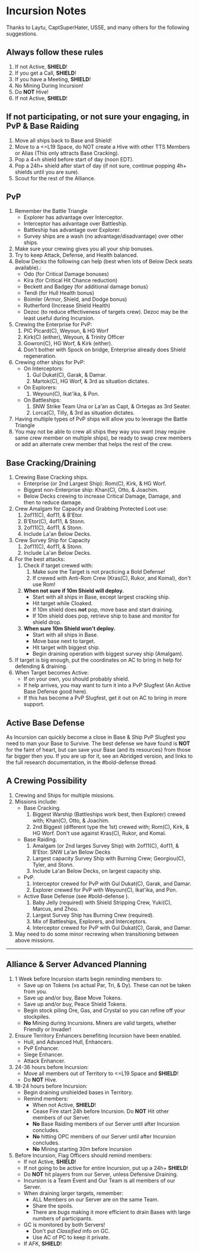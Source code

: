 # Incursion Notes

Thanks to Laytu, CaptSuperHater, USSE, and many others for the following suggestions.

## Always follow these rules
1. If not Active, __SHIELD__!
1. If you get a Call, __SHIELD__!
1. If you have a Meeting, __SHIELD__!
1. No Mining During Incursion!
1. Do __NOT__ Hive!
1. If not Active, __SHIELD__!

## If not participating, or not sure your engaging, in PvP & Base Raiding
1. Move all ships back to Base and Shield!
1. Move to a <=L19 Space, do NOT create a Hive with other TTS Members or Alias (This only attracts Base Cracking).
1. Pop a 4+h shield before start of day (noon EDT).
1. Pop a 24h+ shield after start of day (if not sure, continue popping 4h+ shields until you are sure).
1. Scout for the rest of the Alliance.

## PvP
1. Remember the Battle Triangle
   - Explorer has advantage over Interceptor.
   - Interceptor has advantage over Battleship.
   - Battleship has advantage over Explorer.
   - Survey ships are a wash (no advantage/disadvantage) over other ships.
1. Make sure your crewing gives you all your ship bonuses.
1. Try to keep Attack, Defense, and Health balanced.
1. Below Decks the following can help (best when lots of Below Deck seats available).:
   - Odo (for Critical Damage bonuses)
   - Kira (for Critical Hit Chance reduction)
   - Beckett and Badgey (for additional damage bonus)
   - Tendi (for Hull Health bonus)
   - Boimler (Armor, Shield, and Dodge bonus)
   - Rutherford (Increase Shield Health)
   - Dezoc (to reduce effectiveness of targets crew). Dezoc may be the least useful during Incursion.
1. Crewing the Enterprise for PvP:
   1. PIC Picard(C), Weyoun, & HG Worf
   1. Kirk(C) (either), Weyoun, & Trinity Officer
   1. Gowron(C), HG Worf, & Kirk (either).
   1. Don't bother with Spock on bridge, Enterprise already does Shield regeneration.
1. Crewing other ships for PvP:
   - On Interceptors: 
     1. Gul Dukat(C), Garak, & Damar.
     1. Martok(C), HG Worf, & 3rd as situation dictates.
   - On Explorers:
     1. Weyoun(C), Ikat'ika, & Pon.
   - On Battleships:
     1. SNW Strike Team Una or La'an as Capt, & Ortegas as 3rd Seater.
     1. Lorca(C), Tilly, & 3rd as situation dictates.
1. Having multiple types of PvP ships will allow you to leverage the Battle Triangle
1. You may not be able to crew all ships they way you want (may require same crew member on multiple ships), be ready to swap crew members or add an alternate crew member that helps the rest of the crew.

## Base Cracking/Draining
1. Crewing Base Cracking ships.
   - Enterprise (or 2nd Largest Ship): Rom(C), Kirk, & HG Worf.
   - Biggest non-Enterprise ship: Khan(C), Otto, & Joachim.
   - Below Decks crewing to increase Critical Damage, Damage, and then to reduce damage.
1. Crew Amalgam for Capacity and Grabbing Protected Loot use:
   1. 2of11(C), 4of11, & B'Etor.
   1. B'Etor(C), 4of11, & Stonn.
   1. 2of11(C), 4of11, & Stonn.
   1. Include La'an Below Decks.
1. Crew Survey Ship for Capacity
   1. 2of11(C), 4of11, & Stonn.
   1. Include La'an Below Decks.
1. For the best attacks:
   1. Check if target crewed with:
      1. Make sure the Target is not practicing a Bold Defense!
      1. If crewed with Anti-Rom Crew (Kras(C), Rukor, and Komal), don't use Rom!
   1. __When not sure if 10m Shield will deploy.__
      - Start with all ships in Base, except largest cracking ship.
      - Hit target while Cloaked.
      - If 10m shield does __not__ pop, move base and start draining.
      - If 10m shield does pop, retrieve ship to base and monitor for shield drop.
   1. __When sure 10m Shield won't deploy.__
      - Start with all ships in Base.
      - Move base next to target.
      - Hit target with biggest ship.
      - Begin draining operation with biggest survey ship (Amalgam).
1. If target is big enough, put the coordinates on AC to bring in help for defending & draining.
1. When Target becomes Active:
   - If on your own, you should probably shield.
   - If help arrives, you may want to turn it into a PvP Slugfest (An Active Base Defense good here).
   - If this has become a PvP Slugfest, get it out on AC to bring in more support.

## Active Base Defense

As Incursion can quickly become a close in Base & Ship PvP Slugfest you need to man your Base to Survive. The best defense we have found is __NOT__ for the faint of heart, but can save your Base (and its resources) from those far bigger then you. If you are up for it, see an Abridged version, and links to the full research documentation, in the #bold-defense thread.

## A Crewing Possibility
1. Crewing and  Ships for multiple missions.
1. Missions include:
   - Base Cracking.
     1. Biggest Warship (Battleships work best, then Explorer) crewed with; Khan(C), Otto, & Joachim.
     1. 2nd Biggest (different type the 1st) crewed with; Rom(C), Kirk, & HG Worf. Don't use against Kras(C), Rukor, and Komal.
   - Base Raiding.
     1. Amalgam (or 2nd larges Survey Ship) with 2of11(C), 4of11, & B'Etor. SNW La'an Below Decks
     1. Largest capacity Survey Ship with Burning Crew; Georgiou(C), Tyler, and Stonn.
     1. Include La'an Below Decks, on largest capacity ship.
   - PvP.
     1. Interceptor crewed for PvP with Gul Dukat(C), Garak, and Damar.
     1. Explorer crewed for PvP with Weyoun(C), Ikat'ika, and Pon.
   - Active Base Defense (see #bold-defense ).
     1. Baby Jelly (required) with Shield Stripping Crew, Yuki(C), Marcus, and Zhou.
     1. Largest Survey Ship has Burning Crew (required).
     1. Mix of Battleships, Explorers, and Interceptors.
     1. Interceptor crewed for PvP with Gul Dukat(C), Garak, and Damar.
1. May need to do some minor recrewing when transitioning between above missions.

___

## Alliance & Server Advanced Planning
1. 1 Week before Incursion starts begin reminding members to:
   - Save up on Tokens (vs actual Par, Tri, & Dy). These can not be taken from you.
   - Save up and/or buy, Base Move Tokens.
   - Save up and/or buy, Peace Shield Tokens.
   - Begin stock piling Ore, Gas, and Crystal so you can refine off your stockpiles.
   - __No__ Mining during Incursions. Miners are valid targets, whether Friendly or Invader!
1. Ensure Territory Enhancers benefiting Incursion have been enabled.
   - Hull, and Advanced Hull, Enhancers.
   - PvP Enhancer.
   - Siege Enhancer.
   - Attack Enhancer.
1. 24-36 hours before Incursion:
   - Move all members out of Territory to <=L19 Space and __SHIELD__!
   - Do __NOT__ Hive.
1. 18-24 hours before Incursion: 
   - Begin draining unshielded bases in Territory.
   - Remind members:
     - When not Active, __SHIELD__!
     - Cease Fire start 24h before Incursion. Do __NOT__ Hit other members of our Server.
     - __No__ Base Raiding members of our Server until after Incursion concludes.
     - __No__ hitting OPC members of our Server until after Incursion concludes.
     - __No__ Mining starting 30m before Incursion
1. Before Incursion, Flag Officers should remind members:
   - If not Active, __SHIELD__!
   - If not going to be active for entire Incursion, put up a 24h+ __SHIELD__!
   - Do __NOT__ hit players from our Server, unless Defensive Draining.
   - Incursion is a Team Event and Our Team is all members of our Server.
   - When draining larger targets, remember:
     - ALL Members on our Server are on the same Team.
     - Share the spoils.
     - There are *bugs* making it more efficient to drain Bases with large numbers of participants.
   - GC is monitored by both Servers!
     - Don't put *Classified* info on GC.
     - Use AC of PC to keep it private.
   - If AFK, __SHIELD__!